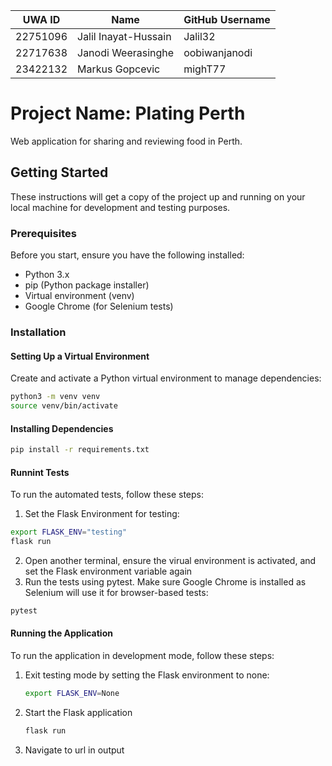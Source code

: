 | UWA ID   | Name           | GitHub Username |
|----------|----------------|-----------------|
| 22751096  | Jalil Inayat-Hussain    | Jalil32     |
| 22717638  | Janodi Weerasinghe    | oobiwanjanodi       |
| 23422132  | Markus Gopcevic | mighT77 |

# Project Name: Plating Perth

Web application for sharing and reviewing food in Perth.

## Getting Started

These instructions will get a copy of the project up and running on your local machine for development and testing purposes.

### Prerequisites

Before you start, ensure you have the following installed:
- Python 3.x
- pip (Python package installer)
- Virtual environment (venv)
- Google Chrome (for Selenium tests)

### Installation

#### Setting Up a Virtual Environment

Create and activate a Python virtual environment to manage dependencies:

```bash
python3 -m venv venv
source venv/bin/activate
```

#### Installing Dependencies
```bash
pip install -r requirements.txt
```

#### Runnint Tests
To run the automated tests, follow these steps:
1. Set the Flask Environment for testing:
  ```bash
  export FLASK_ENV="testing"
  flask run
  ```
2. Open another terminal, ensure the virual environment is activated, and set the Flask environment variable again
3. Run the tests using pytest. Make sure Google Chrome is installed as Selenium will use it for browser-based tests:
  ```bash
  pytest
  ```
#### Running the Application
To run the application in development mode, follow these steps:
1. Exit testing mode by setting the Flask environment to none:
   ```bash
   export FLASK_ENV=None
   ```
2. Start the Flask application
   ```bash
   flask run
   ```
3. Navigate to url in output


   
